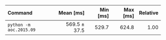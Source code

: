 | Command | Mean [ms] | Min [ms] | Max [ms] | Relative |
|:---|---:|---:|---:|---:|
| `python -m aoc.2015.09` | 569.5 ± 37.5 | 529.7 | 624.8 | 1.00 |
